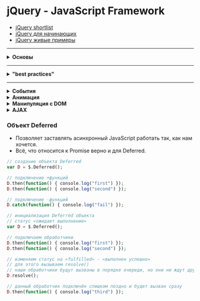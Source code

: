 # jQuery - JavaScript Framework

* [jQuery shortlist](shortlist.md)
* [jQuery для начинающих](https://antonshevchuk.gitbooks.io/jquery-for-beginners/content/)
* [jQuery живые примеры](https://anton.shevchuk.name/book/code/)

---

<details>
  <summary><b>Основы</b></summary>

---

* jQuery - производит манипуляции с html-элементами, управляя их поведением и используя DOM, для изменения структуры веб-страницы.
* Выполнение различных сценариев возможно ***только после полной загрузки*** структуры документа `document`, когда браузер преобразует html-код страницы в дерево DOM.

### Создание нового элемента html
* `$("<div></div>")`
* Можно передать второй параметр с доп. атрибутами: - предпочтительный
```js
$("<img/>", {src: "images/flower.jpg"});

$("<img/>", 
{src: "images/flower.jpg",
title: "Rose_in_garden",
click: function() {...}
}).appendTo("body");
```

### Свойства элементов меняются только через `.prop`
```js
selectedIndex
tagName
nodeName
nodeType
ownerDocument
defaultChecked
defaultSelected
```

### Методы jQuery
* Общий вид: `$("селектор").имяМетода(параметры);`

* Функция `$()` возвращает объект jQuery, содержащий массив элементов DOM — так называемый ***обернутый набор***, соответствующих указанному селектору.
```js
$(function() {...});    -> func запускаемая после загрузке document
jQuery() or $()         -> поиск элементов на странице, создание новых элементов
$("tag")                -> выбор по tag
$("#id")                -> выбор по id
$(".class")             -> выбор по class
$("div.class tag #id")  -> доступна любая смешанная выборка

// Основные методы
.prev()                       -> выбор предыдущего элемента
.next()                       -> выбор следующего элемента
.children()                   -> все прямые потомки
.parent()                     -> все прямые предки
.css(property)                -> получение значения CSS свойства 
.css(property, value)         -> установка значения CSS свойства 
.css({key: value, key:value}) -> установка нескольких значений

.addClass(className)        -> добавление класса элементу
.hasClass(className)        -> проверка на причастность к определённому классу
.removeClass(className)     -> удаление класса
.toggleClass(className)     -> переключение класса (1-появляется, 2-удаляется)
.attr(attrName)             -> получение значения атрибута (href, src)
.attr(attrName, attrValue)  -> установка значения атрибута
.removeAttr(attrName)       -> удаление атрибута
.prop(propName)             -> получение значения свойства (checked, disabled)
.prop(propName, propValue)  -> установка значения свойства
.removeProp(propName)       -> удаление свойства 
```

</details>

---

<details>
  <summary><b>"best practices"</b></summary>

---

### Вся логика внутри функции `.ready`, отработает после загрузки документа 
```js
$(function() {
  // all logic here
  $("h2").css("color", "red");
});

// 2 вариант
$(document).ready(function() {
  // all logic here
});
```

### Выбор по идентификатору элемента — самый быстрый из возможных
```js
$("#content")
```

### Необходимо всегда сохранять результаты поиска в переменных
```js
// плохо 
$("a.button").addClass("active");
$("a.button").click(function(){ /* ... */ });

// хорошо 
var $button = $("a.button"); 
$button.addClass("active");
$button.click(function(){ /* ... */ });
```

### Использовать более простые селекторы
```js
// было 
$(".content div input:disabled");

// стало 
$(".content div").find("input:disabled");
```

### Про формы 
* Для отключения элементов формы, и для проверки/изменения состояния чекбоксов мы всегда используем метод ***.prop()***
```js
$('#check').prop('checked', true);
$('#check').prop('disabled', true);
```

</details>

---

<details>
  <summary><b>События</b></summary>

---

<details>
  <summary><b>Список</b></summary>

```js
change      — изменение значения элемента 
click       — клик по элементу (порядок событий: «mousedown» → «mouseup» → «click») 
dblclick    — двойной щелчок мышки 
resize      — изменение размеров элементов 
scroll      — скроллинг элемента 
select      — выбор текста для «input[type=text]» и «textarea» 
submit      — отправка формы 
focus       — фокус на элементе
focusin     — фокус на элементе, срабатывает на предке элемента, для события «focus» 
focusout    — фокус ушёл с элемента, срабатывает на предке элемента, для события «blur»
blur        — фокус ушёл с элемента, актуально только для элементов «input[type=text]»
keydown     — нажатие клавиши на клавиатуре 
keypress    — нажатие клавиши на клавиатуре, последовательность «keydown → keypress → keyup» 
keyup       — отжатие клавиши на клавиатуре 
mousedown   — нажатие клавиши мыши 
mouseup     — отжатие клавиши мыши 
mousemove   — движение курсора 
mouseenter  — наведение курсора, не срабатывает при переходе фокуса на дочерние элементы 
mouseleave  — вывод курсора из элемента, не срабатывает при переходе фокуса на дочерние элементы 
mouseover   — наведение курсора на элемент 
mouseout    — вывод курсора из элемента
touchstart  — событие схоже с «mousedown», происходит при касании пальцем экрана 
touchend    — убираем палец с экрана, ака «mouseup» 
touchmove   — водим пальцем по экрану — «mousemove» 
touchcancel — странное событие, отмена «touch» до того, как палец был убран
```

</details>

### Работа с событиями
```js
on(event, handler)  - добавление обработчика
trigger(event)      – инициация события из скрипта
off(event)          – отключение обработчика событий
```

```js
$("p").on("click", function() {
    $(this).css("color", "red");
});

// запуск события программно
$("p").trigger("click");

// отключить событие
$("p").off("click");
```

### Остановка действий по умолчанию
```js
$("a").click(function(event) {
    event.preventDefault(); // функция остановки действий по умолчанию
    alert("Hello!");
})

// 2 способ вызвать остановку + перехват
$("a").click(function(event) {
    return false; // event.preventDefault() + event.stopPropagation()
})
```

### Всплытие и перехват

***Всплытие*** - Когда на элементе происходит событие, обработчики сначала срабатывают на нём, потом на его родителе, затем выше и так далее, вверх по цепочке предков.
```js
// при клике на <p> метод onclick будет вызван 3 раза: p > div > form
<form onclick="alert('form')">FORM
  <div onclick="alert('div')">DIV
    <p onclick="alert('p')">P</p>
  </div>
</form>
```

***Перехват*** - прекращение всплытия
```js
$("p").on("click", function(event) {
  event.stopPropagation(); // прекращение всплытия
});
```

***Остановка*** - полностью остановить обработку
```js
$("p").on("click", function(event) {
  event.stopImmediatePropagation(); // полная остановка
});
```

### Пространства имён
```js
$("p").on("click.namespace", function(event){...}); // создание события в пространстве имен namespace
$("p").trigger("click.namespace");
$("p").trigger("click.other");
$("p").trigger("click"); // все (namespace, other)
$("p").trigger("click.$"); // все кроме namespace, other
$("p").off("click.namespace"); // удаляем все обработчики click в данном пространстве имён
$("p").off(".namespace"); // // удаляем все обработчики в данном пространстве имён
```

### Живые события
#### Добавление обработчиков событий для элементов, которые добавляются на страницу динамически
```js
$(document).on("click", "tag-name", function() {...});
$(document).on("click", "#tag-id", function() {...});
$(document).on("click", ".class-name", function() {...});
```

### Обработчик событий для объекта
```js
// объект проще некуда
var obj = {
    test:function() {
        console.log("obj.test");
    }
}

// создаём обработчик произвольного события someEvent
$(obj).on("someEvent", function(){
    console.log("obj.someEvent");
    this.test();
});

// полюбопытствуем результатом
console.log(obj);

// инициируем событие someEvent
$(obj).trigger("someEvent");
```

### Получить все обработчики событий
```js
$._data(element, "events");
```

</details>

<details>
  <summary><b>Анимация</b></summary>

---

<details>
  <summary><b>Список</b></summary>

```js
// (CSS:display)
$('img').show(); -> показать
$('img').show(400);
$('img').hide(); -> спрятать
$('img').hide('slow'); // **slow == 600**, **fast == 200**
$('img').toggle(); -> спрятать/показать

$('img').hide('slow', function(){alert("Images was hidden");});

// подобный эффект как у show/hide (CSS:высота блоков)
$('img').slideUp();   -> спрятать
$('img').slideDown(); -> показать
$('img').slideToggle();

// изменение прозрачности (CSS:opacity)
$('img').fadeIn()            –> изменяет «opacity» от 0 до предыдущего значения
$('img').fadeOut()           –> изменяет «opacity» от текущего до 0
$('img').fadeToggle()        –> переключатель между «In» и «Out»
$('img').fadeTo("slow", 0.5) –> изменяет значение «opacity» до требуемого значения

// основной метод анимаций ".animate()"
$('img').animate({'opacity': 'hide'})
$('img').animate({'opacity': 'show'})
$('img').animate({'opacity': 0.5,'height': '100px','width': '100px'})
$('img').animate({'opacity': '+=0.1','height': '+=12px','width': '+=20px'})

```

</details>

### [doc .animate()](https://api.jquery.com/animate/)
```js
.animate(properties [,duration=400] [,easing=swing] [,complete])
.animate(properties, options)
  options: duration=400, easing=swing, queue=true, specialEasing, step, progress, complete, start, done, fail, always

- duration – скорость анимации
- easing – функция («linear» или «swing»)
- queue – флаг/параметр очереди; чуть позже опишу подробнее
- specialEasing – хэш, в котором можно описать, какую именно easing-функцию следует использовать для изменения определённых параметров
- step – функция, которая будет вызвана на каждом шаге анимации для каждого CSS-свойства; о ней расскажу чуть ниже
- complete – функция, которая будет вызвана после окончания анимации
- start – функция, которая будет вызвана до начала анимации
- progress – функция, которая будет вызвана на каждом шаге, но только единождый для элемента, вне зависимости от количества CSS-свойств
- done – функция, которая будет вызвана после успешного окончания анимации
- fail – функция, которая будет вызвана после неудачного окончания анимации
- always – функция, которая будет вызвана после окончания анимации при любом исходе
```
* Примеры
```js
$('img').animate({'opacity': 'hide'})
$('img').animate({'opacity': 0.5,'height': '100px','width': '100px'})
$('img').animate({'height': '+=10px','width': '+=10px'}, {
  'start':    () => console.log('start'),
  'progress': () => console.log('progress'),
  'done':     () => console.log('done'),
  'fail':     () => console.log('fail'),
  'always':   () => console.log('always')
})
```

### Последовательная и параллельная анимация (queue)
```js
// последовательная 
$('#box').animate({left:'-=100'}).animate({top:'-=100'});                 // (queue:true) default

// параллельная 
$('#box').animate({left:'+=100'}).animate({top:'+=100'}, {queue:false});  // (queue:false)
```

### Остановка анимации [doc .stop](https://api.jquery.com/stop/)
```js
.stop([clearQueue] [,jumpToEnd])
.stop([queue] [,clearQueue] [,jumpToEnd])

queue — имя очереди; для работы с очередью анимации «fx» данный параметр опускаем («fx» – очередь по умолчанию)
clearQueue — флаг очистки очереди
jumpToEnd — применить результат анимации, али нет
```

### Отключить всю анимацию
```js
jQuery.fx.off = true;
```

</details>

<details>
  <summary><b>Манипуляция с DOM</b></summary>

---

<details>
  <summary><b>Список</b></summary>

```js
// Манипуляции над элементами
.after(content)         - вставляет контент `после` каждого элемента из выборки
.append(content)        - вставляет контент `в конец` каждого элемента из выборки
.appendTo(target)       - запись наоборот.insertAfter(target)   - запись наоборот
.before(content)        - вставляет контент `перед` каждым элементом из выборки
.clone(withDataAndEvents) - клонирует выбранные элементы, для дальнейшей вставки копий назад в DOM, позволяет так же копировать и обработчики событий
.detach()               - удаляет элемент из DOM, но при этом сохраняет все данные о нём в jQuery; следует использовать, если надо лишь временно удалить элемент
.empty()                - удаляет текст и дочерние DOM-элементы
.html()                 - возвращает HTML заданного элемента
.html(newHtml)          - заменяет HTML в заданном элементе
.insertBefore(target)   - запись наоборот
.prepend(content)       - вставляет контент `в начало` каждого элемента из выборки
.prependTo(target)      - запись наоборот
.replaceWith(content)   - заменяет найденные элементы новым
.replaceAll(target)     - запись наоборот
.remove()               - насовсем удаляет элемент из DOM
.text()                 - возвращает текст заданного элемента
.text(newText)          - заменяет текст внутри выбранных элементов
.unwrap()               - удаляет родительский элемент у найденных элементов
.wrap(element)          - оборачивает каждый найденный элемент новым элементом
.wrapAll(element)       - оборачивает все найденные элементы вместе новым элементом
.wrapInner(element)     - оборачивает контент каждого найденного элемента новым элементом

// Методы для работы с размерами и координатами
.offset()                 - возвращает позицию DOM-элемента относительно document, данные будут получены в виде объекта: «{ top: 10, left: 30 }»
.offset({top:10,left:30}) - устанавливает расположение DOM-элемента по указанным координатам
.position()               - возвращает позицию DOM-элемента относительно родительского элемента
.height()                 - возвращает высоту элемента за вычетом отступов и границ
.height(height)           - устанавливает высоту всех элементов в выборке, default: px
.width() и .width(width)  - ведут себя аналогично методу «.height()», но работают с шириной элемента
.innerHeight() и .innerWidth() – возвращают, соответственно, высоту и ширину элемента, включая «padding»
.outerHeight() и .outerWidth() – возвращают высоту и ширину элемента, включая «padding» и «border»
.outerHeight(true) и .outerWidth(true) – возвращают высоту и ширину элемента, включая «padding», «border» и «margin»
.scrollLeft()             – возвращает значение «проскролленности» по горизонтали для первого элемента из выборки
.scrollLeft(value)        – устанавливает значение горизонтального скролла для каждого элемента из выборки
.scrollTop()              – возвращает значение «проскролленности» по вертикали для первого элемента из выборки
.scrollTop(value)         – устанавливает значение вертикального скролла для каждого элемента из выборки
```

</details>

### Создание элементов
```js
// js faster
var myDiv = document.createElement('div');
myDiv.id = 'my';
myDiv.className = 'some';

// jquery
var $myDiv = $('<div>').attr({'id':'my', 'class':'some'});
```

</details>

<details>
  <summary><b>AJAX</b></summary>

* AJAX - Asynchronous Javascript and XML
* Суть - фоновый обмен данными браузера с веб-сервером

### Загрузка HTML-кода в DOM-элемент на странице (.load)
* **.load** - обертка над **$.ajax()**
```js
.load()
  - url       – запрашиваемой страницы
  - data      – передаваемые данные (необязательный параметр)
  - callback  – функция, которая будет вызвана при завершении запроса к серверу (необязательный параметр)

// пример: в id="content" будет вставлен HTML с указанной страницы
$("#content").load("../code/html.example.html");

// только выбранный по указанному селектору id="intro"
$("#content").load("../code/html.example.html #intro");

// обрабатываем полученные данные
$("#content").load("../code/html.example.html #intro", function(data) {...});

// передаём данные на сервер вторым параметром
$("#content").load("../code/html.example.html #intro", {id: 42});
```

### Основной метод $.ajax()
* Методы обёртки
```js
get(url, data, success, dataType)   — загружает данные методом GET
post(url, data, success, dataType)  — загружает данные методом POST
getScript(url, success)             — загружает JavaScript с сервера методом GET

// пример пост запроса
$.post(
    DIR+'/ajax.php',
    {
        cmd : $(this)[0].classList[1],
        data : $(this).data('table'),
    }
).done(function(answer) {
    if(answer.status === true)
    {
        popupWrapper.innerHTML = answer.data;
    } else {
        popupWrapper.innerHTML = '<div class="alert alert-danger" role="alert">' + answer.message + '</div>';
    }
}).fail(function(error){
    popupWrapper.innerHTML = '<div class="alert alert-danger" role="alert">' + error + '</div>';
});
```

```js
$.ajax({
    url: "/get-my-page.html", // указываем URL
    method: "GET",            // HTTP метод, по умолчанию GET
    data: {"id": 42},         // данные, которые отправляем на сервер
    dataType: "html",         // тип данных загружаемых с сервера
    success: function (data) {
        // вешаем свой обработчик события success
        $("#content").html(data);
    }
});
```

### AJAX события
```php
ajaxStart     — в случае, первого AJAX-запрос, и при этом нет других активных AJAX запросов
beforeSend    — до отправки запроса, и позволяет редактировать XMLHttpRequest, локальное событие
ajaxSend      — до отправки запроса, как и «beforeSend»
success       — по возвращении ответа, когда в нём нет ошибок, локальное событие
ajaxSuccess   — по возвращении ответа, аналогично событию «success»
error         — в случае ошибки, локальное событие
ajaxError     — в случае ошибки
complete      — по завершении текущего AJAX-запроса, локальное событие
ajaxComplete  — глобальное событие, аналогичное complete
ajaxStop      — в случае, когда больше нет активных AJAX-запросов

// примеры
$(document).on("ajaxSend", function() {
    $("#loading").show(); // показываем элемент
}).on("ajaxStop", function(){
    $("#loading").hide(); // скрываем элемент
});

$.ajax({
    beforeSend: function() {
        // данный обработчик будет вызван перед отправкой данного AJAX-запроса
    },
    success: function() {
        // а этот при удачном завершении
    },
    error: function() {
        // этот при возникновении ошибки
    },
    complete: function() {
        // и по завершении запроса (удачном или нет)
    }
});
```

</details>

### Объект Deferred
* Позволяет заставлять асинхронный JavaScript работать так, как нам хочется.
* Всё, что относится к Promise верно и для Deferred.
```php
// создание объекта Deferred
var D = $.Deferred();

// подключение +функций
D.then(function() { console.log("first") });
D.then(function() { console.log("second") });

// подключение -функций
D.catch(function() { console.log("fail") });


```

```php
// инициализация Deferred объекта
// статус «ожидает выполнение»
var D = $.Deferred();

// подключаем обработчики
D.then(function() { console.log("first") });
D.then(function() { console.log("second") });

// изменяем статус на «fulfilled» - «выполнен успешно»
// для этого вызываем resolve()
// наши обработчики будут вызваны в порядке очереди, но они не ждут друг друга
D.resolve();

// данный обработчик подключён слишком поздно и будет вызван сразу
D.then(function() { console.log("third") });
```